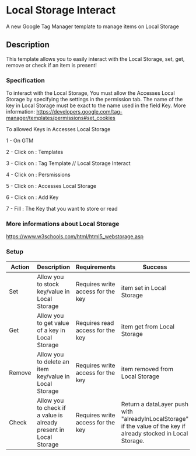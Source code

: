 # Local Storage Interact
A new Google Tag Manager template to manage items on Local Storage

## Description
This template allows you to easily interact with the Local Storage, set, get, remove or check if an item is present!

### Specification
To interact with the Local Storage, You must allow the Accesses Local Storage by specifying the settings in the permission tab. The name of the key in Local Storage must be exact to the name used in the field Key. More information: https://developers.google.com/tag-manager/templates/permissions#set_cookies

To allowed Keys in Accesses Local Storage


1 - On GTM

2 - Click on : Templates

3 - Click on : Tag Template // Local Storage Interact

4 - Click on : Persmissions

5 - Click on : Accesses Local Storage

6 - Click on : Add Key

7 - Fill : The Key that you want to store or read

### More informations about Local Storage
https://www.w3schools.com/html/html5_webstorage.asp

### Setup
| Action | Description| Requirements| Success
| ------------- | ------------- | ------------- | ------------- |
| Set  | Allow you to stock key/value in Local Storage | Requires write access for the key | item set in Local Storage |
| Get  | Allow you to get value of a key in Local Storage | Requires read access for the key | item get from Local Storage |
| Remove  | Allow you to delete an item key/value in Local Storage | Requires write access for the key | item removed from Local Storage |
| Check  | Allow you to check if a value is already present in Local Storage | Requires write access for the key | Return a dataLayer push with "alreadyInLocalStorage" if the value of the key if already stocked in Local Storage. |
